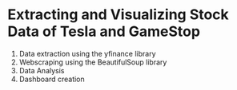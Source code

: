 # Extracting and Visualizing Stock Data of Tesla and GameStop
1. Data extraction using the yfinance library
2. Webscraping using the BeautifulSoup library
3. Data Analysis
4. Dashboard creation
